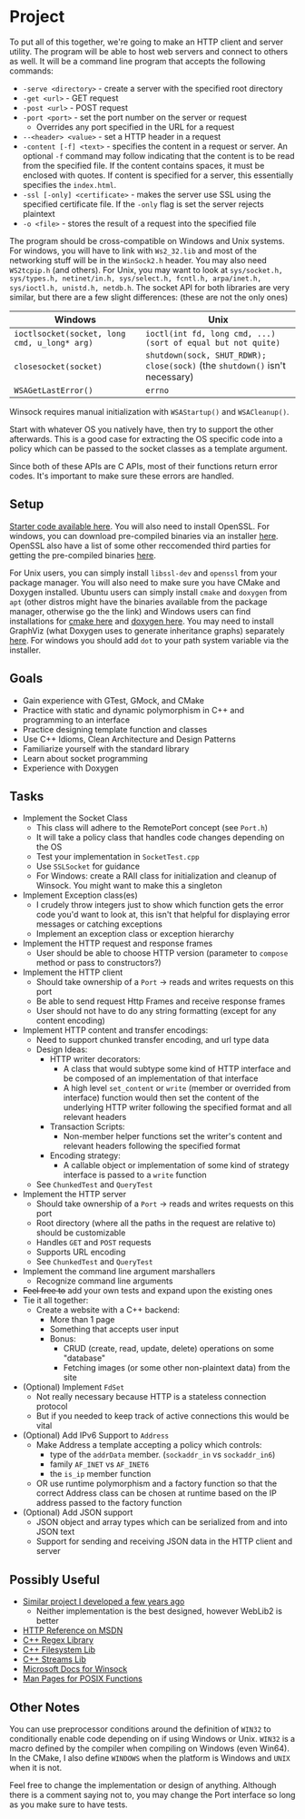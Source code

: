 # Project

To put all of this together, we're going to make an HTTP client and server utility. The program will be able to host web servers and connect to others as well. It will be a command line program that accepts the following commands:
* `-serve <directory>` - create a server with the specified root directory
* `-get <url>` - GET request
* `-post <url>` - POST request
* `-port <port>` - set the port number on the server or request
    * Overrides any port specified in the URL for a request
* `--<header> <value>` - set a HTTP header in a request
* `-content [-f] <text>` - specifies the content in a request or server. An optional `-f` command may follow indicating that the content is to be read from the specified file. If the content contains spaces, it must be enclosed with quotes. If content is specified for a server, this essentially specifies the `index.html`.
* `-ssl [-only] <certificate>` - makes the server use SSL using the specified certificate file. If the `-only` flag is set the server rejects plaintext
* `-o <file>` - stores the result of a request into the specified file

The program should be cross-compatible on Windows and Unix systems. For windows, you will have to link with `Ws2_32.lib` and most of the networking stuff will be in the `WinSock2.h` header. You may also need `WS2tcpip.h` (and others). For Unix, you may want to look at `sys/socket.h, sys/types.h, netinet/in.h, sys/select.h, fcntl.h, arpa/inet.h, sys/ioctl.h, unistd.h, netdb.h`. The socket API for both libraries are very similar, but there are a few slight differences: (these are not the only ones)

| Windows | Unix |
| --- | --- |
| `ioctlsocket(socket, long cmd, u_long* arg)` | `ioctl(int fd, long cmd, ...) (sort of equal but not quite)` |
| `closesocket(socket)` | `shutdown(sock, SHUT_RDWR); close(sock)` (the `shutdown()` isn't necessary) |
| `WSAGetLastError()` | `errno` |

Winsock requires manual initialization with `WSAStartup()` and `WSACleanup()`.

Start with whatever OS you natively have, then try to support the other afterwards. This is a good case for extracting the OS specific code into a policy which can be passed to the socket classes as a template argument.

Since both of these APIs are C APIs, most of their functions return error codes. It's important to make sure these errors are handled.

## Setup

[Starter code available here](https://github.com/stephenverderame/CppBookProject). You will also need to install OpenSSL. For windows, you can download pre-compiled binaries via an installer [here](https://slproweb.com/products/Win32OpenSSL.html). OpenSSL also have a list of some other reccomended third parties for getting the pre-compiled binaries [here](https://wiki.openssl.org/index.php/Binaries).

For Unix users, you can simply install `libssl-dev` and `openssl` from your package manager. You will also need to make sure you have CMake and Doxygen installed. Ubuntu users can simply install `cmake` and `doxygen` from `apt` (other distros might have the binaries available from the package manager, otherwise go the the link)  and Windows users can find installations for [cmake here](https://cmake.org/download/) and [doxygen here](https://www.doxygen.nl/download.html). You may need to install GraphViz (what Doxygen uses to generate inheritance graphs) separately [here](https://graphviz.org/download/). For windows you should add `dot` to your path system variable via the installer.

## Goals

* Gain experience with GTest, GMock, and CMake
* Practice with static and dynamic polymorphism in C++ and programming to an interface
* Practice designing template function and classes
* Use C++ Idioms, Clean Architecture and Design Patterns
* Familiarize yourself with the standard library
* Learn about socket programming
* Experience with Doxygen

## Tasks

* Implement the Socket Class
    * This class will adhere to the RemotePort concept (see `Port.h`)
    * It will take a policy class that handles code changes depending on the OS
    * Test your implementation in `SocketTest.cpp`
    * Use `SSLSocket` for guidance
    * For Windows: create a RAII class for initialization and cleanup of Winsock. You might want to make this a singleton
* Implement Exception class(es)
    * I crudely throw integers just to show which function gets the error code you'd want to look at, this isn't that helpful for displaying error messages or catching exceptions
    * Implement an exception class or exception hierarchy 
* Implement the HTTP request and response frames
    * User should be able to choose HTTP version (parameter to `compose` method or pass to constructors?)
* Implement the HTTP client
    * Should take ownership of a `Port` -> reads and writes requests on this port
    * Be able to send request Http Frames and receive response frames
    * User should not have to do any string formatting (except for any content encoding)
* Implement HTTP content and transfer encodings:
    * Need to support chunked transfer encoding, and url type data 
    * Design Ideas:
        * HTTP writer decorators:
            * A class that would subtype some kind of HTTP interface and be composed of an implementation of that interface
            * A high level `set_content` or `write` (member or overrided from interface) function would then set the content of the underlying HTTP writer following the specified format and all relevant headers
        * Transaction Scripts:
            * Non-member helper functions set the writer's content and relevant headers following the specified format
        * Encoding strategy:
            * A callable object or implementation of some kind of strategy interface is passed to a `write` function
    * See `ChunkedTest` and `QueryTest`
* Implement the HTTP server
    * Should take ownership of a `Port` -> reads and writes requests on this port
    * Root directory (where all the paths in the request are relative to) should be customizable
    * Handles `GET` and `POST` requests
    * Supports URL encoding
    * See `ChunkedTest` and `QueryTest`
* Implement the command line argument marshallers
    * Recognize command line arguments
* ~~Feel free to~~ add your own tests and expand upon the existing ones
* Tie it all together:
    * Create a website with a C++ backend:
        * More than 1 page
        * Something that accepts user input
        * Bonus:
            * CRUD (create, read, update, delete) operations on some "database"
            * Fetching images (or some other non-plaintext data) from the site
* (Optional) Implement `FdSet`
    * Not really necessary because HTTP is a stateless connection protocol
    * But if you needed to keep track of active connections this would be vital
* (Optional) Add IPv6 Support to `Address`
    * Make Address a template accepting a policy which controls:
        * type of the `addrData` member. (`sockaddr_in` vs `sockaddr_in6`)
        * family `AF_INET` vs `AF_INET6`
        * the `is_ip` member function
    * OR use runtime polymorphism and a factory function so that the correct Address class can be chosen at runtime based on the IP address passed to the factory function
* (Optional) Add JSON support
    * JSON object and array types which can be serialized from and into JSON text
    * Support for sending and receiving JSON data in the HTTP client and server

## Possibly Useful

* [Similar project I developed a few years ago](https://github.com/stephenverderame/webchat)
    * Neither implementation is the best designed, however WebLib2 is better
* [HTTP Reference on MSDN](https://developer.mozilla.org/en-US/docs/Web/HTTP/Overview)
* [C++ Regex Library](https://en.cppreference.com/w/cpp/regex)
* [C++ Filesystem Lib](https://en.cppreference.com/w/cpp/filesystem)
* [C++ Streams Lib](https://en.cppreference.com/w/cpp/io)
* [Microsoft Docs for Winsock](https://docs.microsoft.com/en-us/windows/win32/winsock/getting-started-with-winsock)
* [Man Pages for POSIX Functions](https://man7.org/linux/man-pages/man2/socket.2.html)

## Other Notes

You can use preprocessor conditions around the definition of `WIN32` to conditionally enable code depending on if using Windows or Unix. `WIN32` is a macro defined by the compiler when compiling on Windows (even Win64). In the CMake, I also define `WINDOWS` when the platform is Windows and `UNIX` when it is not.

Feel free to change the implementation or design of anything. Although there is a comment saying not to, you may change the Port interface so long as you make sure to have tests.